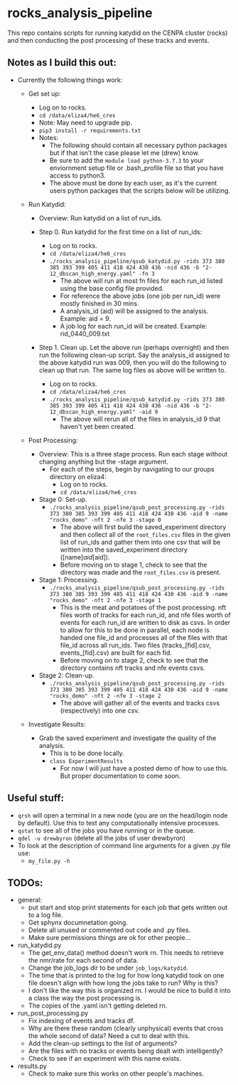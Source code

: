 # rocks_analysis_pipeline

This repo contains scripts for running katydid on the CENPA cluster (rocks) and then conducting the post processing of these tracks and events. 

## Notes as I build this out: 

* Currently the following things work: 
	* Get set up: 
		* Log on to rocks. 
		* `cd /data/eliza4/he6_cres`
		* Note: May need to upgrade pip. 
		* `pip3 install -r requirements.txt`
		* Notes: 
			* The following should contain all necessary python packages but if that isn't the case please let me (drew) know. 
			* Be sure to add the `module load python-3.7.3` to your enviornment setup file or .bash_profile file so that you have access to python3.
			* The above must be done by each user, as it's the current users python packages that the scripts below will be utilizing.  

	* Run Katydid:
		* Overview: Run katydid on a list of run_ids.
		* Step 0. Run katydid for the first time on a list of run_ids: 
			* Log on to rocks. 
			* `cd /data/eliza4/he6_cres`
			* `./rocks_analysis_pipeline/qsub_katydid.py -rids 373 380 385 393 399 405 411 418 424 430 436 -nid 436 -b "2-12_dbscan_high_energy.yaml" -fn 3`
				* The above will run at most fn files for each run_id listed using the base config file provided. 
				* For reference the above jobs (one job per run_id) were mostly finished in 30 mins. 
				* A analysis_id (aid) will be assigned to the analysis. Example: aid = 9.
				* A job log for each run_id will be created. Example: rid_0440_009.txt

		* Step 1. Clean up. Let the above run (perhaps overnight) and then run the following clean-up script. Say the analysis_id assigned to the above katydid run was 009, then you will do the following to clean up that run. The same log files as above will be written to. 
			* Log on to rocks. 
			* `cd /data/eliza4/he6_cres`
			* `./rocks_analysis_pipeline/qsub_katydid.py -rids 373 380 385 393 399 405 411 418 424 430 436 -nid 436 -b "2-12_dbscan_high_energy.yaml" -aid 9`
				* The above will rerun all of the files in analysis_id 9 that haven't yet been created. 

	* Post Processing: 
		* Overview: This is a three stage process. Run each stage without changing anything but the -stage argument.
			* For each of the steps, begin by navigating to our groups directory on eliza4: 
				* Log on to rocks. 
				* `cd /data/eliza4/he6_cres`
		* Stage 0: Set-up.  
			* `./rocks_analysis_pipeline/qsub_post_processing.py -rids 373 380 385 393 399 405 411 418 424 430 436 -aid 9 -name "rocks_demo" -nft 2 -nfe 3 -stage 0`
				* The above will first build the saved_experiment directory and then collect all of the `root_files.csv` files in the given list of run_ids and gather them into one csv that will be written into the saved_experiment directory ([name]_aid_[aid]). 
				* Before moving on to stage 1, check to see that the directory was made and the `root_files.csv` is present. 
		* Stage 1: Processing.  
			* `./rocks_analysis_pipeline/qsub_post_processing.py -rids 373 380 385 393 399 405 411 418 424 430 436 -aid 9 -name "rocks_demo" -nft 2 -nfe 3 -stage 1`	
				* This is the meat and potatoes of the post processing. nft files worth of tracks for each run_id, and nfe files worth of events for each run_id are written to disk as csvs. In order to allow for this to be done in parallel, each node is handed one file_id and processes all of the files with that file_id across all run_ids. Two files (tracks_[fid].csv, events_[fid].csv) are built for each fid. 
				* Before moving on to stage 2, check to see that the directory contains nft tracks and nfe events csvs. 
		* Stage 2: Clean-up. 
			* `./rocks_analysis_pipeline/qsub_post_processing.py -rids 373 380 385 393 399 405 411 418 424 430 436 -aid 9 -name "rocks_demo" -nft 2 -nfe 3 -stage 2`
				* The above will gather all of the events and tracks csvs (respectively) into one csv. 

	* Investigate Results:
		* Grab the saved experiment and investigate the quality of the analysis. 
			* This is to be done locally. 
			* `class ExperimentResults`
				* For now I will just have a posted demo of how to use this. But proper documentation to come soon.  

## Useful stuff: 
* `qrsh` will open a terminal in a new node (you are on the head/login node by default). Use this to test any computationally intensive processes. 
* `qstat` to see all of the jobs you have running or in the queue. 
* `qdel -u drewbyron` (delete all the jobs of user drewbyron)
* To look at the description of command line arguments for a given .py file use: 
	* `my_file.py -h`


## TODOs: 

* general: 
	* put start and stop print statements for each job that gets written out to a log file. 
	* Get sphynx documnetation going. 
	* Delete all unused or commented out code and .py files. 
	* Make sure permissions things are ok for other people...
* run_katydid.py
	* The get_env_data() method doesn't work rn. This needs to retrieve the nmr/rate for each second of data. 
	* Change the job_logs dir to be under  `job_logs/katydid`. 
	* The time that is printed to the log for how long katydid took on one file doesn't align with how long the jobs take to run? Why is this?
	* I don't like the way this is organized rn. I would be nice to build it into a class the way the post processing is. 
	* The copies of the .yaml isn't getting deleted rn.
* run_post_processing.py
	* Fix indexing of events and tracks df. 
	* Why are there these random (clearly unphysical) events that cross the whole second of data? Need a cut to deal with this.  
	* Add the clean-up settings to the list of arguments?
	* Are the files with no tracks or events being dealt with intelligently?
	* Check to see if an experiment with this name exists.
* results.py
	* Check to make sure this works on other people's machines. 


